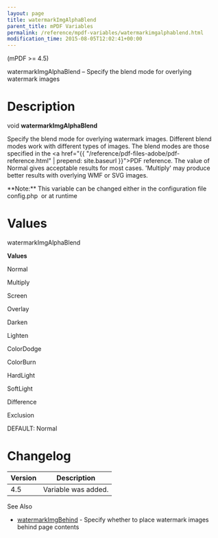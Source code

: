 ```yaml
---
layout: page
title: watermarkImgAlphaBlend
parent_title: mPDF Variables
permalink: /reference/mpdf-variables/watermarkimgalphablend.html
modification_time: 2015-08-05T12:02:41+00:00
---
```


(mPDF >= 4.5)

watermarkImgAlphaBlend – Specify the blend mode for overlying watermark images

# Description

void **watermarkImgAlphaBlend**

Specify the blend mode for overlying watermark images. Different blend modes work with different types of images. The blend modes are those specified in the <a href="{{ "/reference/pdf-files-adobe/pdf-reference.html" | prepend: site.baseurl }}">PDF reference</a>. The value of Normal gives acceptable results for most cases. 'Multiply' may produce better results with overlying WMF or SVG images.

<div class="alert alert-info" role="alert">**Note:** This variable can be changed either in the configuration file <span class="filename">config.php</span>  or at runtime</div>

# Values

<span class="parameter">watermarkImgAlphaBlend</span>

**Values**

Normal

Multiply

Screen

Overlay

Darken

Lighten

ColorDodge

ColorBurn

HardLight

SoftLight

Difference

Exclusion

<span class="smallblock">DEFAULT</span>: Normal

# Changelog

<table class="table"> <thead>
<tr> <th>Version</th><th>Description</th> </tr>
</thead> <tbody>
<tr>
<td>4.5</td>
<td>Variable was added.</td>
</tr>
</tbody> </table>

See Also

<ul>
<li class="manual_boxlist"><a href="{{ "/reference/mpdf-variables/watermarkimgbehind.html" | prepend: site.baseurl }}">watermarkImgBehind</a> - Specify whether to place watermark images behind page contents</li>
</ul>

